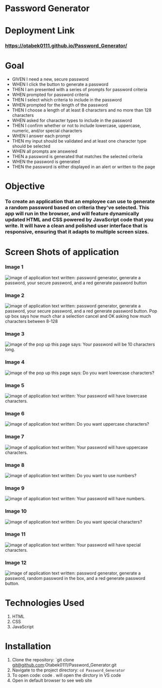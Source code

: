 # Password Generator 

# Deployment Link 

### https://otabek0111.github.io/Password_Generator/ 

# Goal 
- GIVEN I need a new, secure password
- WHEN I click the button to generate a password
- THEN I am presented with a series of prompts for password criteria
- WHEN prompted for password criteria
- THEN I select which criteria to include in the password
- WHEN prompted for the length of the password
- THEN I choose a length of at least 8 characters and no more than 128 characters
- WHEN asked for character types to include in the password
- THEN I confirm whether or not to include lowercase, uppercase, numeric, and/or special characters
- WHEN I answer each prompt
- THEN my input should be validated and at least one character type should be selected
- WHEN all prompts are answered
- THEN a password is generated that matches the selected criteria
- WHEN the password is generated
- THEN the password is either displayed in an alert or written to the page

# Objective 

### To create an application that an employee can use to generate a random password based on criteria they've selected. This app will run in the browser, and will feature dynamically updated HTML and CSS powered by JavaScript code that you write. It will have a clean and polished user interface that is responsive, ensuring that it adapts to multiple screen sizes.
# 
# Screen Shots of application 

### Image 1 

![image of application text written: password generator, generate a password, your secure password, and a red generate password button ](assets/images/Screenshot-1.png)

### Image 2 

![image of application text written: password generator, generate a password, your secure password, and a red generate password button. Pop up box says how much char a selection cancel and OK asking how much characters between 8-128 ](assets/images/Screenshot-2.png)

### Image 3 

![image of the pop up this page says: Your password will be 10 characters long. ](assets/images/Screenshot-3.png)

### Image 4

![image of the pop up this page says: Do you want lowercase characters? ](assets/images/Screenshot-4.png)

### Image 5 

![image of application text written: Your password will have lowercase characters. ](assets/images/Screenshot-5.png)

### Image 6 

![image of application text written: Do you want uppercase characters? ](assets/images/Screenshot-6.png)
 
### Image 7

![image of application text written: Your password will have uppercase characters. ](assets/images/Screenshot-7.png)

### Image 8

![image of application text written: Do you want to use numbers? ](assets/images/Screenshot-8.png)

### Image 9

![image of application text written: Your password will have numbers. ](assets/images/Screenshot-9.png)

### Image 10

![image of application text written: Do you want special characters? ](assets/images/Screenshot-10.png)

### Image 11

![image of application text written: Your password will have special characters. ](assets/images/Screenshot-11.png)

### Image 12 

![image of application text written: password generator, generate a password, random password in the box, and a red generate password button. ](assets/images/Screenshot-12.png)


# Technologies Used 
1. HTML
2. CSS
3. JavaScript

# Installation

1. Clone the repository: `git clone git@github.com:Otabek0111/Password_Generator.git
2. Navigate to the project directory: `cd Password_Generator`
3. To open code: code . will open the dirctory in VS code
4. Open in default browser to see web site

